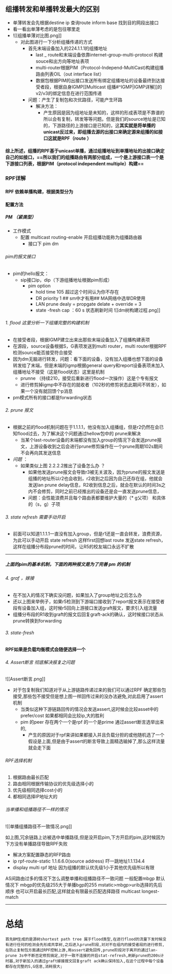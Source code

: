 ## 组播转发和单播转发最大的区别

- 单薄转发会先根据destine ip 查询route inform base 找到目的网段出接口
-  看一看出单薄考虑的是包往哪里走
-  ![[组播单薄对比图.png]]
	- 对此图进行一下分析组播传递的方式
		- 首先末端设备加入的224.1.1.1的组播地址
			- last _ route和末端设备依靠internet-group-multi-protocol 构建souce和出方向等地址表项
			- multi-router根据PIM（Protocol-Independ-MultiCast)构建组播路由列表OIL（out interface list）
			- 数据包根据PIM的出接口发送所有绑定组播地址的设备最终到达接受者段，根据自身IGMP[[Multicast 组播#^IGMP|IGMP详解]]的v2/v3的绑定信息在进行范围传递
		-  问题：产生了复制包和次优路径，可能产生环路
			-  解决方法：
				- 产生原因是因为组地址是未知的，这样的形成表项是不靠谱的所以会有复制，转发等等问题。但是我们的source地址是已知的，下游路径的上游接口是已知的，这**其实就是将单播的unicast反过来，即组播去源的出接口来确定源来组播的如接口这就是RPF（route ）** 
#### 综上所述，组播的RPF基于unicast单播，通过组播地址到单播地址的出接口确定自己的如接口，==所以我们的组播路由有两部分组成，一个是上游接口表一个是下游接口列表，根据PIM（protocol independent multiple）构建==

### RPF详解
#### RPF 依赖单播构建，根据类型分为

#### 配置方法
##### PM （紧类型）
- 工作模式
	- 配置 multicast routing-enable 开启组播功能称为组播路由器
		- 接口下 pim dm
###### pim的报文接口
-  pim的hello报文：
	-  sip接口ip，dip（下游组播地址根据pim形成）
		-  pim option
			- hold time 105 超过这个时间认为你不存在
			-  DR priority 1 ## sm中才有用## MA网络中选举DR使用
			- LAN prune dealy = propgate delate + override = 3
			- state -fresh cap ：60 s 状态刷新时间
	![[dm树构建过程.png]]
###### 1. flood 这里分析一下组播完整的构建机制
-  在接受者段，根据IGMP建立出来出那些末端设备加入了组播构建表项
-  在源段，source设备根据S，G表项发送到multi router，multi router根据RPF检测source能否接受符合接受
-  因为dm无脑进行转发，问题：看下面的设备，没有加入组播也想下面的设备转发给了末端，但是末端的igmp根据general query和report设备表项未加入组播地址不接受（这是flood状态）这里是机制
	- prunne （持续210，接受后重新进行flood一次操作）这是个专有报文
	-  进行修剪掉igmp中不存在的就收者（102秒的修剪状态此期间不转发），如果一个没有就回馈个p消息
-  pm模式所有的接口都是forwarding状态
###### 2. prune 报文
* 根据之前的flood机制问题在于1.1.1.1，他没有加入组播组，但是r2仍然在会已知flood过去，为了解决这个问题通过hellow包中的 prune来解决
	* 当某个last-router设备的末端都没有加入group的情况下会发送prune报文，上游设备收到之后会进行prune修剪操作在一个prune周期102s期间不会再向其发送信息
*  *问题* ：
	*  如果类似上图 2.2.2.2推出了设备怎么办 ？
		*  如果他发送prune报文会导致r3被无关波及，因为prune的报文发送是组播的地址所以r2也会收到，r2收到之后因为自己还存在组，他就会发送lan prune delay信息，R2收到信息之后，就会在默认的时间3s之内不会修剪，同时之前已经推出的设备还是会一直发送prune信息，
		*  问题：会性能浪费并且每个路由表都要维护大量的（* g父项） 和具体的（s，g）子项
###### 3. state refresh 需要手动开启
-  前面可以知道1.1.1.1一直没有加入group，但是r1还是一直会转发，浪费资源，为此可以手动开启 state refresh 这样first回想last route 发送state refresh，这样在组播分布段prune的时间，让R5的校友端口永远不扩散

---
#####  上面的pim的基本机制，下面的两种报文是为了完善 pm 的机制
###### 4. graf ，嫁接
- 在不加入的情况下确实没问题，如果加入了group地址之后怎么办
- 还以上图来举例子，如果r5检测到下游端口接收到了report报文表示在接受者段有设备加入组，这时候r5回向上游接口发送graft报文，要求引入组流量
- 组播分布段的R1收到graft的报文后回复graft-ack的确认，这时候接口状态从prune转换到forwarding

###### 3.  state-fresh
**RPF如果是负载均衡模式会随便选择一个**

###### 4. Assert断言 彻底解决报复之问题
![[Assert断言.png]]
-  对于包复制我们知道对于从上游链路传递过来的我们可以通过RPF 确定那些包接受,那些包不接受但是想上图一样回传过来的没办法避免,对此启用了assert机制
	- 当类似这种下游链路回传的情况会发送assert,这时候会比较asset中的prefer/cost 如果都相同会比较ip,大的胜利
	- pim 的peer 存在两个一个是rpf 的一个是prime 通过assert断言选举出来的,
		- 产生的原因对于rpf来讲如果都接入并且负载分担的或他随机选了一个假设是上面,但是由于assert的断言导致上面精选输掉了,那么这样流量就会走下面

###### RPF选择机制
1. 根据路由最长匹配
2. 路由相同根据传输协议的优先级选择小的
3. 优先级相同选择cost小的
4. 都相同选择IP地址大的

###### 当单播和组播路径不一样的情况
![[单播组播路径不一致情况.png]]

如上图,冗余链路上访被选中单播路径,但是没开启pim,下方开启的pim,这时候因为下方没有单播路径导致RPF失败
-  解决方案配置静态的RFP路由
- ip rpf-route-static  1.1.6.6.0(source address) 吓一跳地址1.1.134.4 
-  display multi rpf 地址
因为组播的默认优先级1小于其他优先级所以有限

AS间路由过多的情况下怎么调整单播和组播路径不一致问题
	一般配置mbgp
默认情况下 mbgp的优先级255大于单播bgp的255
	mstatic>mbgp>urib选择的先后顺序
	也可以开启最长匹配,这样就会有限最长匹配选择路径
	multicast longest-match

---
# 总结
	首先BM生成的是源树shortest path tree 属于flood类型,在进行flood的流量下发时候没有进行任何的检测会先形成共享树,之后进入prune阶段,对对不在组内的接受者段的进行修剪,在防止复制包方面通过RPF控制上游,用assert避免回传,prune阶段对于离开的通过lan-prune 3s中不断否定修剪搞定,对于一致不连接的开启stat-refresh,刷新prune的200s计时器,对于新加入的通过graft嫁接报文回复graft ack确认保持加入,在这个过程中每个设备都存在完整的S,G信息,消耗很大;